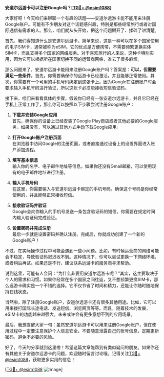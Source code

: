 **安道尔远游卡可以注册Google吗？[[TG💪+ @esim1088](https://t.me/s/esim1088)]**

大家好呀！今天咱们来聊聊一个有趣的话题——安道尔远游卡能不能用来注册Google账户。可能有不少朋友对这个话题感兴趣，特别是那些经常旅行或者对国际通信有需求的人。那么，咱们就从头开始，把这个问题掰开了、揉碎了讲清楚。

首先，我们得知道什么是安道尔远游卡。简单来说，这是一种可以在多个国家使用的电子SIM卡，通常被称为eSIM。它的优点是方便携带，不需要频繁更换实体SIM卡，而且支持多个国家的网络服务。对于喜欢旅行的人来说，这种卡特别实用，因为它可以根据所在国家切换不同的运营商网络，省去了很多麻烦。

那么问题来了，安道尔远游卡能用来注册Google账户吗？答案是：**可以，但需要满足一些条件**。首先，你需要确保你的远游卡已经激活，并且能够正常使用。其次，你需要有一个可用的手机号码绑定到这张卡上。因为Google在注册账户时会要求输入手机号码进行验证，所以这张卡必须能接收短信验证码。

接下来，咱们来看看具体的步骤。假设你已经有一张安道尔远游卡，并且它已经在手机上正常工作了，那么你可以按照以下步骤尝试注册Google账户：

1. **下载并安装Google应用**  
   首先，确保你的设备上已经安装了Google Play商店或者其他必要的Google服务。如果没有，可以通过其他方式手动下载Google应用。

2. **打开Google账户注册页面**  
   在浏览器中访问Google的注册页面，或者直接通过设备上的设置界面进入账户添加流程。

3. **填写基本信息**  
   输入你的名字、电子邮件地址等信息。如果你还没有Gmail邮箱，可以使用现有的电子邮件地址进行注册。

4. **输入手机号码**  
   在这里，你需要输入与安道尔远游卡绑定的手机号码。确保这个号码是你经常使用的，并且能够正常接收短信。

5. **接收验证码并验证**  
   Google会向你输入的手机号发送一条包含验证码的短信。你需要在规定时间内输入验证码完成验证。

6. **设置密码并完成注册**  
   最后一步就是设置密码并确认注册。完成后，你就成功创建了一个新的Google账户！

不过，在实际操作过程中可能会遇到一些小问题。比如，有时候运营商的网络可能会不稳定，导致验证码迟迟收不到。这种情况下，你可以尝试更换一下网络环境，或者稍后再试。如果还是不行，建议联系远游卡的服务商寻求帮助。

说到这里，可能有人会问：“为什么非要用安道尔远游卡呢？”其实，这主要取决于个人的需求和习惯。如果你经常在多个国家之间往返，又不想频繁更换SIM卡，那么远游卡确实是一个不错的选择。它不仅节省了时间和精力，还能让你随时随地保持在线状态。

当然啦，除了注册Google账户，安道尔远游卡还有很多其他用途。比如，它可以用来拨打国际长途电话、发送短信、浏览网页等等。而且，随着技术的发展，eSIM卡的功能越来越强大，未来或许会有更多意想不到的应用场景。

最后，我想提醒大家一句：虽然安道尔远游卡可以用来注册Google账户，但在使用过程中一定要注意保护个人信息安全。不要随意泄露自己的账号信息，定期更新密码，避免不必要的风险。

好了，今天的分享就到这里啦！希望这篇文章能帮到有类似疑问的朋友。如果你还有其他关于安道尔远游卡的问题，欢迎随时留言讨论哦。记得关注[TG💪+ @esim1088](https://t.me/s/esim1088)，获取更多实用的信息！

[[TG💪+ @esim1088](https://t.me/s/esim1088) ![Image](https://i.postimg.cc/4NQfJmqS/Snipaste-2025-05-13-00-14-12.png)]